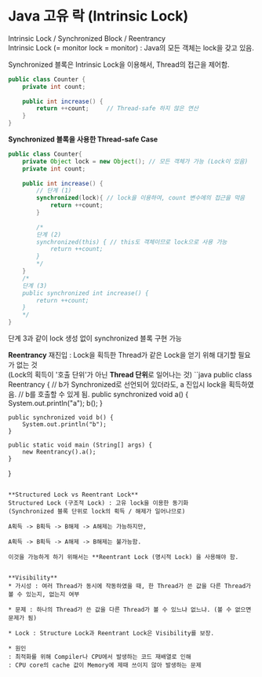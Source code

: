 # Java 고유 락 (Intrinsic Lock)
Intrinsic Lock / Synchronized Block / Reentrancy   
Intrinsic Lock (= monitor lock = monitor) : Java의 모든 객체는 lock을 갖고 있음.

Synchronized 블록은 Intrinsic Lock을 이용해서, Thread의 접근을 제어함.
```java
public class Counter {
    private int count;
    
    public int increase() {
        return ++count;		// Thread-safe 하지 않은 연산
    }
}
```

**Synchronized 블록을 사용한 Thread-safe Case**
```java
public class Counter{
    private Object lock = new Object(); // 모든 객체가 가능 (Lock이 있음)
    private int count;
    
    public int increase() {
        // 단계 (1)
        synchronized(lock){	// lock을 이용하여, count 변수에의 접근을 막음
            return ++count;
        }
        
        /* 
        단계 (2)
        synchronized(this) { // this도 객체이므로 lock으로 사용 가능
        	return ++count;
        }
        */
    }
    /*
    단계 (3)
    public synchronized int increase() {
    	return ++count;
    }
    */
}
```
단계 3과 같이 lock 생성 없이 synchronized 블록 구현 가능


**Reentrancy**
재진입 : Lock을 획득한 Thread가 같은 Lock을 얻기 위해 대기할 필요가 없는 것   
(Lock의 획득이 '호출 단위'가 아닌 **Thread 단위**로 일어나는 것)
``java
public class Reentrancy {
    // b가 Synchronized로 선언되어 있더라도, a 진입시 lock을 획득하였음.
    // b를 호출할 수 있게 됨.
    public synchronized void a() {
        System.out.println("a");
        b();
    }
    
    public synchronized void b() {
        System.out.println("b");
    }
    
    public static void main (String[] args) {
        new Reentrancy().a();
    }
}
```

**Structured Lock vs Reentrant Lock**
Structured Lock (구조적 Lock) : 고유 lock을 이용한 동기화   
(Synchronized 블록 단위로 lock의 획득 / 해제가 일어나므로)

A획득 -> B획득 -> B해제 -> A해제는 가능하지만,

A획득 -> B획득 -> A해제 -> B해제는 불가능함.

이것을 가능하게 하기 위해서는 **Reentrant Lock (명시적 Lock) 을 사용해야 함.


**Visibility**
* 가시성 : 여러 Thread가 동시에 작동하였을 때, 한 Thread가 쓴 값을 다른 Thread가 볼 수 있는지, 없는지 여부

* 문제 : 하나의 Thread가 쓴 값을 다른 Thread가 볼 수 있느냐 없느냐. (볼 수 없으면 문제가 됨)

* Lock : Structure Lock과 Reentrant Lock은 Visibility를 보장.

* 원인   
: 최적화를 위해 Compiler나 CPU에서 발생하는 코드 재배열로 인해   
: CPU core의 cache 값이 Memory에 제때 쓰이지 않아 발생하는 문제
